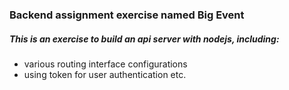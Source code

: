 ### Backend assignment exercise named Big Event
##### This is an exercise to build an api server with nodejs, including:
- various routing interface configurations
- using token for user authentication  etc.